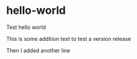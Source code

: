 # hello-world
Test hello world 

This is some addition text to test a version release

Then I added another line
